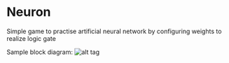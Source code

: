 # Neuron 
Simple game to practise artificial neural network by configuring weights to realize logic gate

Sample block diagram:
![alt tag](http://letsmakerobots.com/files/userpics/u11554/AN_schematic.jpg)